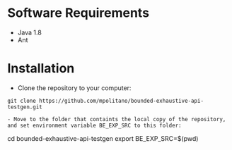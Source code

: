 # Software Requirements

- Java 1.8
- Ant

# Installation

- Clone the repository to your computer:
```
git clone https://github.com/mpolitano/bounded-exhaustive-api-testgen.git

- Move to the folder that containts the local copy of the repository, and set environment variable BE_EXP_SRC to this folder:
```
cd bounded-exhaustive-api-testgen
export BE_EXP_SRC=$(pwd)
```
